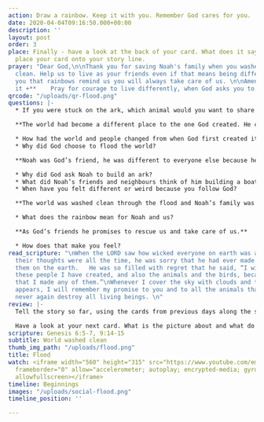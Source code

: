 ```yaml
---
action: Draw a rainbow. Keep it with you. Remember God cares for you.
date: 2020-04-04T09:16:50.000+00:00
description: ''
layout: post
order: 3
place: Finally - have a look at the back of your card. What does it say? You can now
  place your card onto your story line.
prayer: "Dear God,\n\nThank you for saving Noah's family when you washed the world
  clean. Help us to live as your friends even if that means being different. Thank
  you that rainbows remind us you will always take care of us. \n\nAmen\n\n**Pray
  it +**    Pray for courage to live differently, when God asks you to."
qrcode: "/uploads/qr-flood.png"
questions: |-
  * If you were stuck on the ark, which animal would you want to share a bedroom with and why?

  **The world had become a different place to the one God created. He can no longer say it is very good but he has a plan to sort it out…**

  * How had the world and people changed from when God first created it?
  * Why did God choose to flood the world?

  **Noah was God’s friend, he was different to everyone else because he lived to please God.**

  * Why did God ask Noah to build an ark?
  * What did Noah’s friends and neighbours think of him building a boat?
  * When have you felt different or weird because you follow God?

  **The world was washed clean through the flood and Noah’s family was rescued in the ark.**

  * What does the rainbow mean for Noah and us?

  **As God’s friends he promises to rescue us and take care of us.**

  * How does that make you feel?
read_scripture: "\nWhen the LORD saw how wicked everyone on earth was and how evil
  their thoughts were all the time, he was sorry that he had ever made them and put
  them on the earth.   He was so filled with regret that he said, “I will wipe out
  these people I have created, and also the animals and the birds, because I am sorry
  that I made any of them.”\nWhenever I cover the sky with clouds and the rainbow
  appears, I will remember my promise to you and to all the animals that a flood will
  never again destroy all living beings. \n"
review: |-
  Tell the story so far, using the cards from previous days along the storyline.

  Have a look at your next card. What is the picture about and what do the words say?
scripture: Genesis 6:5-7, 9:14-15
subtitle: World washed clean
thumb_img_path: "/uploads/flood.png"
title: Flood
watch: <iframe width="560" height="315" src="https://www.youtube.com/embed/4yzN0fUxjkQ"
  frameborder="0" allow="accelerometer; autoplay; encrypted-media; gyroscope; picture-in-picture"
  allowfullscreen></iframe>
timeline: Beginnings
images: "/uploads/social-flood.png"
timeline_position: ''

---
```

